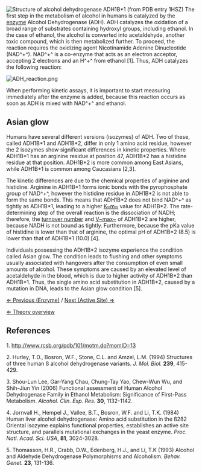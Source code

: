 ![Structure of alcohol dehydrogenase ADH1B\*1 (from PDB entry 1HSZ)]( 1HSZ.png "fig:Structure of alcohol dehydrogenase ADH1B*1 (from PDB entry 1HSZ)")
The first step in the metabolism of alcohol in humans is catalyzed by
the [enzyme](/wiki/enzyme "wikilink") Alcohol Dehydrogenase (ADH). ADH
catalyzes the oxidation of a broad range of substrates containing
hydroxyl groups, including ethanol. In the case of ethanol, the alcohol
is converted into acetaldehyde, another toxic compound, which is then
metabolized further. To proceed, the reaction requires the oxidizing
agent Nicotinamide Adenine Dinucleotide (NAD^+^). NAD^+^ is a co-enzyme
that acts as an electron acceptor, accepting 2 electrons and an H^+^
from ethanol [1]. Thus, ADH catalyzes the following reaction:

![]( ADH_reaction.png " ADH_reaction.png")

When performing kinetic assays, it is important to start measuring
immediately after the enzyme is added, because this reaction occurs as
soon as ADH is mixed with NAD^+^ and ethanol.

Asian glow
----------

Humans have several different versions (isozymes) of ADH. Two of these,
called ADH1B\*1 and ADH1B\*2, differ in only 1 amino acid residue,
however the 2 isozymes show significant differences in kinetic
properties. Where ADH1B\*1 has an arginine residue at position 47,
ADH1B\*2 has a histidine residue at that position. ADH1B\*2 is more
common among East Asians, while ADH1B\*1 is common among Caucasians
[2,3].

The kinetic differences are due to the chemical properties of arginine
and histidine. Arginine in ADH1B\*1 forms ionic bonds with the
pyrophosphate group of NAD^+^, however the histidine residue in ADH1B\*2
is not able to form the same bonds. This means that ADH1B\*2 does not
bind NAD^+^ as tightly as ADH1B\*1, leading to a higher
[K~m~](/wiki/km "wikilink") value for ADH1B\*2. The rate-determining step of
the overall reaction is the dissociation of NADH; therefore, the
[turnover number](/wiki/kcat "wikilink") and [V~max~](/wiki/vmax "wikilink") of
ADH1B\*2 are higher, because NADH is not bound as tightly. Furthermore,
because the pKa value of histidine is lower than that of arginine, the
optimal pH of ADH1B\*2 (8.5) is lower than that of ADH1B\*1 (10.0) [4].

Individuals possessing the ADH1B\*2 isozyme experience the condition
called Asian glow. The condition leads to flushing and other symptoms
usually associated with hangovers after the consumption of even small
amounts of alcohol. These symptoms are caused by an elevated level of
acetaldehyde in the blood, which is due to higher activity of ADH1B\*2
than ADH1B\*1. Thus, the single amino acid substitution in ADH1B\*2,
caused by a mutation in DNA, leads to the Asian glow condition [5].

[⇐ Previous (Enzyme)](/wiki/Enzyme "wikilink") / [Next (Active Site) ⇒](/wiki/Active_site "wikilink")

[⇐ Theory overview](/wiki/Enzyme_Kinetics "wikilink")

References
----------

1\. <http://www.rcsb.org/pdb/101/motm.do?momID=13>

2\. Hurley, T.D., Bosron, W.F., Stone, C.L. and Amzel, L.M. (1994)
Structures of three human ß alcohol dehydrogenase variants. *J. Mol.
Biol.* **239**, 415-429.

3\. Shou-Lun Lee, Gar-Yang Chau, Chung-Tay Yao, Chew-Wun Wu, and
Shih-Jiun Yin (2006) Functional assessment of Human Alcohol
Dehydrogenase Family in Ethanol Metabolism: Significance of First-Pass
Metabolism. *Alcohol. Clin. Exp. Res.* **30**, 1132-1142.

4\. Jornvall H., Hempel J., Vallee, B.T., Bosron, W.F. and Li, T.K.
(1984) Human liver alcohol dehydrogenase: Amino acid substitution in the
ß2ß2 Oriental isozyme explains functional properties, establishes an
active site structure, and parallels mutational exchanges in the yeast
enzyme. *Proc. Natl. Acad. Sci. USA*, **81**, 3024-3028.

5\. Thomasson, H.R., Crabb, D.W., Edenberg, H.J., and Li, T.K (1993)
Alcohol and Aldehyde Dehydrogenase Polymorphisms and Alcoholism. *Behav.
Genet.* **23**, 131-136.

